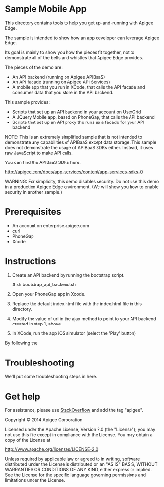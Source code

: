 # Sample Mobile App

This directory contains tools to help you get up-and-running with Apigee Edge.

The sample is intended to show how an app developer can leverage Apigee Edge.

Its goal is mainly to show you how the pieces fit together, not to 
demonstrate all of the bells and whistles that Apigee Edge provides. 

The pieces of the demo are:

* An API backend (running on Apigee APIBaaS)
* An API facade (running on Apigee API Services)
* A mobile app that you run in XCode, that calls the API 
facade and consumes data that you store in the API backend.

This sample provides:

* Scripts that set up an API backend in your account on UserGrid
* A JQuery Mobile app, based on PhoneGap, that calls the API backend
* Scripts that set up an API proxy the runs as a facade for your API backend

NOTE: This is an extremely simplified sample that is not intended to 
demonstrate any capabilities of APIBaaS except data storage. This
sample does not demonstrate the usage of APIBaaS SDKs either. Instead,
it uses raw JavaScript to make API calls.

You can find the APIBaaS SDKs here:

http://apigee.com/docs/app-services/content/app-services-sdks-0

WARNING: For simplicity, this demo disables security. Do not use this demo
in a production Apigee Edge environment. (We will show you how to enable
security in another sample.)

# Prerequisites

<!-- Get versions, links, and stuff -->

* An account on enterprise.apigee.com
* curl
* PhoneGap
* Xcode

# Instructions

1. Create an API backend by running the bootstrap script.

   $ sh bootstrap_api_backend.sh

2. Open your PhoneGap app in Xcode.

3. Replace the default index.html file with the index.html file in this directory.

4. Modify the value of url in the ajax method to point to your API backend 
   created in step 1, above.

5. In XCode, run the app iOS simulator (select the 'Play' button)

By following the

# Troubleshooting

We'll put some troubleshooting steps in here.

# Get help

For assistance, please use [StackOverflow](http://stackoverflow.com/tags/apigee) and add the tag "apigee".

Copyright © 2014 Apigee Corporation

Licensed under the Apache License, Version 2.0 (the "License"); you may not use
this file except in compliance with the License. You may obtain a copy
of the License at

http://www.apache.org/licenses/LICENSE-2.0

Unless required by applicable law or agreed to in writing, software
distributed under the License is distributed on an "AS IS" BASIS,
WITHOUT WARRANTIES OR CONDITIONS OF ANY KIND, either express or implied.
See the License for the specific language governing permissions and
limitations under the License.